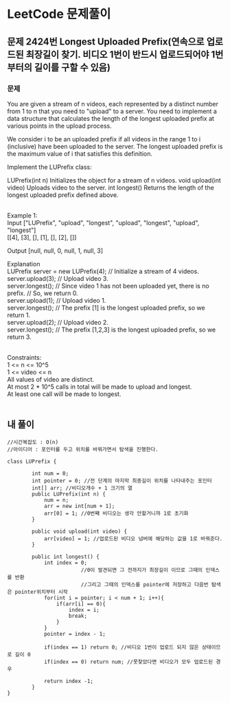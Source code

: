 # LeetCode 문제풀이

## 문제 2424번 Longest Uploaded Prefix(연속으로 업로드된 최장길이 찾기. 비디오 1번이 반드시 업로드되어야 1번부터의 길이를 구할 수 있음)
### 문제<br>
You are given a stream of n videos, each represented by a distinct number from 1 to n that you need to "upload" to a server. You need to implement a data structure that calculates the length of the longest uploaded prefix at various points in the upload process.

We consider i to be an uploaded prefix if all videos in the range 1 to i (inclusive) have been uploaded to the server. The longest uploaded prefix is the maximum value of i that satisfies this definition.

Implement the LUPrefix class:

LUPrefix(int n) Initializes the object for a stream of n videos.
void upload(int video) Uploads video to the server.
int longest() Returns the length of the longest uploaded prefix defined above.<br><br>

Example 1:<br>
Input
["LUPrefix", "upload", "longest", "upload", "longest", "upload", "longest"]<br>
[[4], [3], [], [1], [], [2], []]<br>

Output
[null, null, 0, null, 1, null, 3]<br>

Explanation<br>
LUPrefix server = new LUPrefix(4);   // Initialize a stream of 4 videos.<br>
server.upload(3);                    // Upload video 3.<br>
server.longest();                    // Since video 1 has not been uploaded yet, there is no prefix.
                                     // So, we return 0.<br>
server.upload(1);                    // Upload video 1.<br>
server.longest();                    // The prefix [1] is the longest uploaded prefix, so we return 1.<br>
server.upload(2);                    // Upload video 2.<br>
server.longest();                    // The prefix [1,2,3] is the longest uploaded prefix, so we return 3.<br><br>
 
Constraints:<br>
1 <= n <= 10^5<br>
1 <= video <= n<br>
All values of video are distinct.<br>
At most 2 * 10^5 calls in total will be made to upload and longest.<br>
At least one call will be made to longest.<br><br>

## 내 풀이
```
//시간복잡도 : O(n)
//아이디어 : 포인터를 두고 위치를 바꿔가면서 탐색을 진행한다.

class LUPrefix {

        int num = 0;
        int pointer = 0; //전 단계의 마지막 최종길이 위치를 나타내주는 포인터
        int[] arr; //비디오개수 + 1 크기의 열
        public LUPrefix(int n) {
            num = n;
            arr = new int[num + 1];
            arr[0] = 1; //0번째 비디오는 생각 안할거니까 1로 초기화
        }

        public void upload(int video) {
            arr[video] = 1; //업로드된 비디오 넘버에 해당하는 값을 1로 바꿔준다.
        }

        public int longest() {
            int index = 0;
						//0이 발견되면 그 전까지가 최장길이 이므로 그때의 인덱스를 반환
						//그리고 그때의 인덱스를 pointer에 저장하고 다음번 탐색은 pointer위치부터 시작
            for(int i = pointer; i < num + 1; i++){
                if(arr[i] == 0){
                    index = i;
                    break;
                }
            }
            pointer = index - 1;

            if(index == 1) return 0; //비디오 1번이 업로드 되지 않은 상태이므로 길이 0
            if(index == 0) return num; //못찾았다면 비디오가 모두 업로드된 경우

            return index -1;
        }
}
```